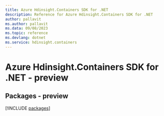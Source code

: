```yaml
---
title: Azure Hdinsight.Containers SDK for .NET
description: Reference for Azure Hdinsight.Containers SDK for .NET
author: pallavit
ms.author: pallavit
ms.data: 09/08/2023
ms.topic: reference
ms.devlang: dotnet
ms.service: hdinsight.containers
---
```

# Azure Hdinsight.Containers SDK for .NET - preview
## Packages - preview
[!INCLUDE [packages](hdinsight.containers-index.md)]
